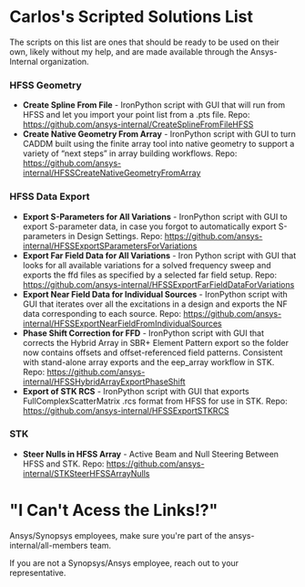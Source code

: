 # Carlos's Scripted Solutions List
The scripts on this list are ones that should be ready to be used on their own, likely without my help, and are made available through the Ansys-Internal organization.

### HFSS Geometry
* **Create Spline From File** - IronPython script with GUI that will run from HFSS and let you import your point list from a .pts file. Repo: https://github.com/ansys-internal/CreateSplineFromFileHFSS
* **Create Native Geometry From Array** - IronPython script with GUI to turn CADDM built using the finite array tool into native geometry to support a variety of “next steps” in array building workflows. Repo: https://github.com/ansys-internal/HFSSCreateNativeGeometryFromArray
### HFSS Data Export
* **Export S-Parameters for All Variations** - IronPython script with GUI to export S-parameter data, in case you forgot to automatically export S-parameters in Design Settings.  Repo: https://github.com/ansys-internal/HFSSExportSParametersForVariations
* **Export Far Field Data for All Variations** - Iron Python script with GUI that looks for all available variations for a solved frequency sweep and exports the ffd files as specified by a selected far field setup. Repo: https://github.com/ansys-internal/HFSSExportFarFieldDataForVariations
* **Export Near Field Data for Individual Sources** - IronPython script with GUI that iterates over all the excitations in a design and exports the NF data corresponding to each source.  Repo: https://github.com/ansys-internal/HFSSExportNearFieldFromIndividualSources
* **Phase Shift Correction for FFD** - IronPython script with GUI that corrects the Hybrid Array in SBR+ Element Pattern export so the folder now contains offsets and offset-referenced field patterns. Consistent with stand-alone array exports and the eep_array workflow in STK.  Repo: https://github.com/ansys-internal/HFSSHybridArrayExportPhaseShift
* **Export of STK RCS** - IronPython script with GUI that exports FullComplexScatterMatrix .rcs format from HFSS for use in STK.  Repo: https://github.com/ansys-internal/HFSSExportSTKRCS
### STK
* **Steer Nulls in HFSS Array** - Active Beam and Null Steering Between HFSS and STK.  Repo: https://github.com/ansys-internal/STKSteerHFSSArrayNulls

# "I Can't Acess the Links!?"
Ansys/Synopsys employees, make sure you're part of the ansys-internal/all-members team.

If you are not a Synopsys/Ansys employee, reach out to your representative.
